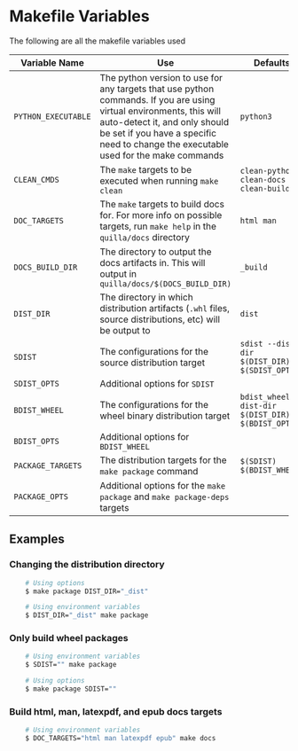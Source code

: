 # Makefile Variables

The following are all the makefile variables used

| Variable Name | Use | Defaults |
|---------------|-----|----------|
| `PYTHON_EXECUTABLE` | The python version to use for any targets that use python commands. If you are using virtual environments, this will auto-detect it, and only should be set if you have a specific need to change the executable used for the make commands | `python3` |
| `CLEAN_CMDS` | The `make` targets to be executed when running `make clean` | `clean-python clean-docs clean-build` |
| `DOC_TARGETS` | The `make` targets to build docs for. For more info on possible targets, run `make help` in the `quilla/docs` directory | `html man` |
| `DOCS_BUILD_DIR` | The directory to output the docs artifacts in. This will output in `quilla/docs/$(DOCS_BUILD_DIR)` | `_build`
| `DIST_DIR` | The directory in which distribution artifacts (`.whl` files, source distributions, etc) will be output to | `dist` |
| `SDIST` | The configurations for the source distribution target | `sdist --dist-dir $(DIST_DIR) $(SDIST_OPTS)` |
| `SDIST_OPTS` | Additional options for `SDIST` | |
| `BDIST_WHEEL` | The configurations for the wheel binary distribution target | `bdist_wheel --dist-dir $(DIST_DIR) $(BDIST_OPTS)` |
| `BDIST_OPTS` | Additional options for `BDIST_WHEEL` | |
| `PACKAGE_TARGETS` | The distribution targets for the `make package` command | `$(SDIST) $(BDIST_WHEEL)` |
| `PACKAGE_OPTS` | Additional options for the `make package` and `make package-deps` targets | |

## Examples

### Changing the distribution directory

```bash
    # Using options
    $ make package DIST_DIR="_dist"
```

```bash
    # Using environment variables
    $ DIST_DIR="_dist" make package
```

### Only build wheel packages

```bash
    # Using environment variables
    $ SDIST="" make package
```

```bash
    # Using options
    $ make package SDIST=""
```

### Build html, man, latexpdf, and epub docs targets

```bash
    # Using environment variables
    $ DOC_TARGETS="html man latexpdf epub" make docs
```
